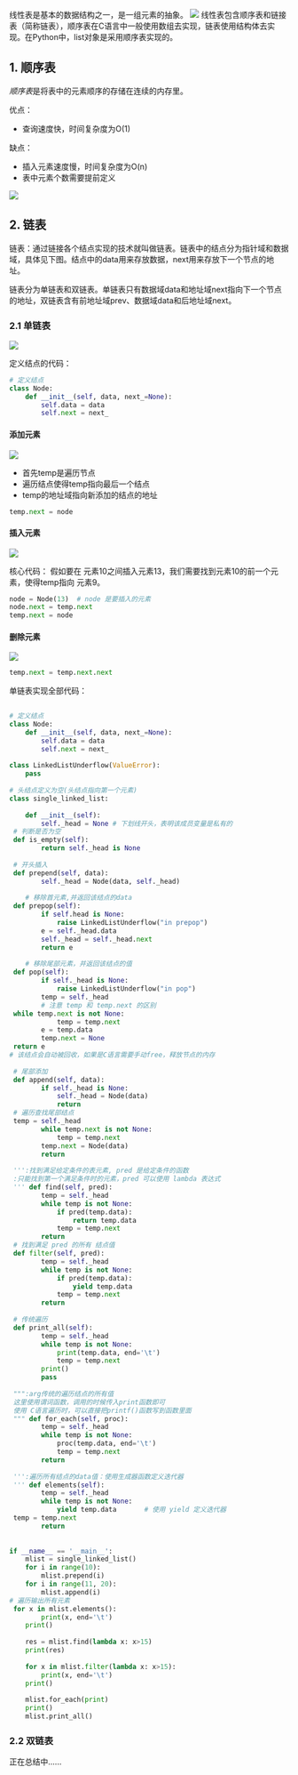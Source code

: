 线性表是基本的数据结构之一，是一组元素的抽象。
![](https://s2.loli.net/2022/03/28/TUM18LbDdBczuaV.png)
线性表包含顺序表和链接表（简称链表），顺序表在C语言中一般使用数组去实现，链表使用结构体去实现。在Python中，list对象是采用顺序表实现的。
## 1. 顺序表
*顺序表*是将表中的元素顺序的存储在连续的内存里。

优点：
- 查询速度快，时间复杂度为O(1)

缺点：
- 插入元素速度慢，时间复杂度为O(n)
- 表中元素个数需要提前定义

![](https://s2.loli.net/2022/03/28/nw3vQeaRfEXbDMO.png)

## 2. 链表
链表：通过链接各个结点实现的技术就叫做链表。链表中的结点分为指针域和数据域，具体见下图。结点中的data用来存放数据，next用来存放下一个节点的地址。

链表分为单链表和双链表。单链表只有数据域data和地址域next指向下一个节点的地址，双链表含有前地址域prev、数据域data和后地址域next。

### 2.1 单链表

![](https://s2.loli.net/2022/03/28/h1VzLCfkFS38DPA.png)

定义结点的代码：

```python
# 定义结点  
class Node:  
    def __init__(self, data, next_=None):  
        self.data = data  
        self.next = next_
```



#### 添加元素
![](https://s2.loli.net/2022/03/28/8DV9mWKCoi7yUYH.png)
- 首先temp是遍历节点
- 遍历结点使得temp指向最后一个结点
- temp的地址域指向新添加的结点的地址

```python
temp.next = node
```


#### 插入元素
![](https://s2.loli.net/2022/03/28/IjDGPZTkv1arwOy.png)

核心代码：
假如要在 元素10之间插入元素13，我们需要找到元素10的前一个元素，使得temp指向 元素9。
```python
node = Node(13)  # node 是要插入的元素
node.next = temp.next
temp.next = node
```

#### 删除元素

![](https://s2.loli.net/2022/03/28/fZeYsjktygAwXcN.png)

```python
temp.next = temp.next.next
```


单链表实现全部代码：

```python
  
# 定义结点  
class Node:  
    def __init__(self, data, next_=None):  
        self.data = data  
        self.next = next_  
  
class LinkedListUnderflow(ValueError):  
    pass  
  
# 头结点定义为空(头结点指向第一个元素)  
class single_linked_list:  
  
    def __init__(self):  
        self._head = None # 下划线开头，表明该成员变量是私有的  
 # 判断是否为空  
 def is_empty(self):  
        return self._head is None  
  
 # 开头插入  
 def prepend(self, data):  
        self._head = Node(data, self._head)  
  
    # 移除首元素,并返回该结点的data  
 def prepop(self):  
        if self.head is None:  
            raise LinkedListUnderflow("in prepop")  
        e = self._head.data  
        self._head = self._head.next  
        return e  
  
    # 移除尾部元素，并返回该结点的值  
 def pop(self):  
        if self._head is None:  
            raise LinkedListUnderflow("in pop")  
        temp = self._head  
        # 注意 temp 和 temp.next 的区别  
 while temp.next is not None:  
            temp = temp.next  
        e = temp.data  
        temp.next = None  
 return e  
# 该结点会自动被回收，如果是C语言需要手动free，释放节点的内存  
  
 # 尾部添加  
 def append(self, data):  
        if self._head is None:  
            self._head = Node(data)  
            return  
 # 遍历查找尾部结点  
 temp = self._head  
        while temp.next is not None:  
            temp = temp.next  
        temp.next = Node(data)  
        return  
  
 ''':找到满足给定条件的表元素, pred 是给定条件的函数  
 :只能找到第一个满足条件时的元素，pred 可以使用 lambda 表达式  
 ''' def find(self, pred):  
        temp = self._head  
        while temp is not None:  
            if pred(temp.data):  
                return temp.data  
            temp = temp.next  
        return  
 # 找到满足 pred 的所有 结点值  
 def filter(self, pred):  
        temp = self._head  
        while temp is not None:  
            if pred(temp.data):  
                yield temp.data  
            temp = temp.next  
        return  
  
 # 传统遍历  
 def print_all(self):  
        temp = self._head  
        while temp is not None:  
            print(temp.data, end='\t')  
            temp = temp.next  
        print()  
        pass  
  
 """:arg传统的遍历结点的所有值  
 这里使用谓词函数，调用的时候传入print函数即可  
 使用 C语言遍历时，可以直接把printf()函数写到函数里面  
 """ def for_each(self, proc):  
        temp = self._head  
        while temp is not None:  
            proc(temp.data, end='\t')  
            temp = temp.next  
        return  
  
 ''':遍历所有结点的data值：使用生成器函数定义迭代器  
 ''' def elements(self):  
        temp = self._head  
        while temp is not None:  
            yield temp.data       # 使用 yield 定义迭代器  
 temp = temp.next  
        return  
  
  
if __name__ == '__main__':  
    mlist = single_linked_list()  
    for i in range(10):  
        mlist.prepend(i)  
    for i in range(11, 20):  
        mlist.append(i)  
# 遍历输出所有元素  
 for x in mlist.elements():  
        print(x, end='\t')  
    print()  
      
    res = mlist.find(lambda x: x>15)  
    print(res)  
  
    for x in mlist.filter(lambda x: x>15):  
        print(x, end='\t')  
    print()  
  
    mlist.for_each(print)  
    print()  
    mlist.print_all()
```

### 2.2 双链表

正在总结中......
